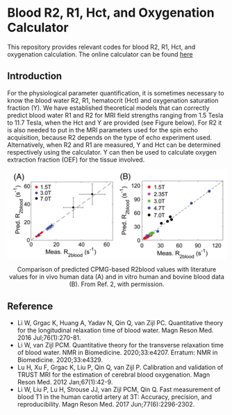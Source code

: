 # Blood R2, R1, Hct, and Oxygenation Calculator
This repository provides relevant codes for blood R2, R1, Hct, and oxygenation calculation. The online calculator can be found [here](https://godzilla.kennedykrieger.org/cgi-bin//bloodT2T1_cal.pl)

## Introduction
For the physiological parameter quantification, it is sometimes necessary to know the blood water R2, R1, hematocrit (Hct) and oxygenation saturation fraction (Y). We have established theoretical models that can correctly predict blood water R1 and R2 for MRI field strengths ranging from 1.5 Tesla to 11.7 Tesla, when the Hct and Y are provided (see Figure below). For R2 it is also needed to put in the MRI parameters used for the spin echo acquisition, because R2 depends on the type of echo experiment used. Alternatively, when R2 and R1 are measured, Y and Hct can be determined respectively using the calculator. Y can then be used to calculate oxygen extraction fraction (OEF) for the tissue involved.

<p align="center">
   <img src="./pic/Blood-Calculator.jpg" align="center" width="700">
</p>
<p align="center">Comparison of predicted CPMG-based R2blood values with literature values for in vivo human data (A) and in vitro human and bovine blood data (B). From Ref. 2, with permission.<p align="center">

## Reference
* Li W, Grgac K, Huang A, Yadav N, Qin Q, van Zijl PC. Quantitative theory for the longitudinal relaxation time of blood water. Magn Reson Med. 2016 Jul;76(1):270-81.
* Li W, van Zijl PCM. Quantitative theory for the transverse relaxation time of blood water. NMR in Biomedicine. 2020;33:e4207. Erratum: NMR in Biomedicine. 2020;33:e4329.
* Lu H, Xu F, Grgac K, Liu P, Qin Q, van Zijl P. Calibration and validation of TRUST MRI for the estimation of cerebral blood oxygenation. Magn Reson Med. 2012 Jan;67(1):42-9.
* Li W, Liu P, Lu H, Strouse JJ, van Zijl PCM, Qin Q. Fast measurement of blood T1 in the human carotid artery at 3T: Accuracy, precision, and reproducibility. Magn Reson Med. 2017 Jun;77(6):2296-2302.
